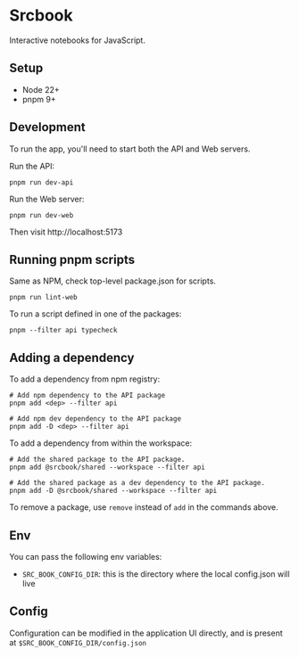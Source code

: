 # Srcbook

Interactive notebooks for JavaScript.

## Setup

- Node 22+
- pnpm 9+

## Development

To run the app, you'll need to start both the API and Web servers.

Run the API:

```shell
pnpm run dev-api
```

Run the Web server:

```shell
pnpm run dev-web
```

Then visit http://localhost:5173

## Running pnpm scripts

Same as NPM, check top-level package.json for scripts.

```shell
pnpm run lint-web
```

To run a script defined in one of the packages:

```shell
pnpm --filter api typecheck
```

## Adding a dependency

To add a dependency from npm registry:

```shell
# Add npm dependency to the API package
pnpm add <dep> --filter api

# Add npm dev dependency to the API package
pnpm add -D <dep> --filter api
```

To add a dependency from within the workspace:

```shell
# Add the shared package to the API package.
pnpm add @srcbook/shared --workspace --filter api

# Add the shared package as a dev dependency to the API package.
pnpm add -D @srcbook/shared --workspace --filter api
```

To remove a package, use `remove` instead of `add` in the commands above.

## Env

You can pass the following env variables:

- `SRC_BOOK_CONFIG_DIR`: this is the directory where the local config.json will live

## Config

Configuration can be modified in the application UI directly, and is present at `$SRC_BOOK_CONFIG_DIR/config.json`
